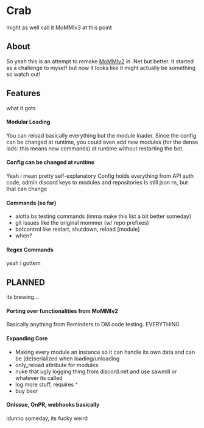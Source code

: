 # Crab
might as well call it MoMMIv3 at this point

## About
So yeah this is an attempt to remake [MoMMIv2](https://github.com/PJB3005/MoMMI) in .Net but better.
It started as a challenge to myself but now it looks like it might actually be something so watch out!

## Features
what it gots
#### Modular Loading
You can reload basically everything but the module loader.
Since the config can be changed at runtime, you could even add new modules (for the dense lads: this means new commands) at runtime without restarting the bot.
#### Config can be changed at runtime
Yeah i mean pretty self-explanatory
Config holds everything from API auth code, admin discord keys to modules and repositories
Is still json rn, but that can change
#### Commands (so far)
- alotta bs testing commands (imma make this list a bit better someday)
- git issues like the original mommer (w/ repo prefixes)
- botcontrol like restart, shutdown, reload [module]
- when?
#### Regex Commands
yeah i gottem

## PLANNED
its brewing...
#### Porting over functionalities from MoMMIv2
Basically anything from Reminders to DM code testing. EVERYTHING
#### Expanding Core
- Making every module an instance so it can handle its own data and can be (de)serialized when loading/unloading
- only_reload attribute for modules
- nuke that ugly logging thing from discord.net and use sawmill or whatever its called
- log more stuff, requires ^
- buy beer
#### OnIssue, OnPR, webhooks basically
idunno someday, its fucky weird